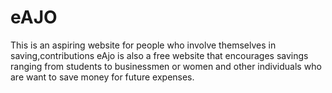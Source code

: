 # eAJO
This is an aspiring website for people who involve themselves in saving,contributions
eAjo is also a free website that encourages savings ranging from students to businessmen or women and other individuals who are want to save money for future expenses.



